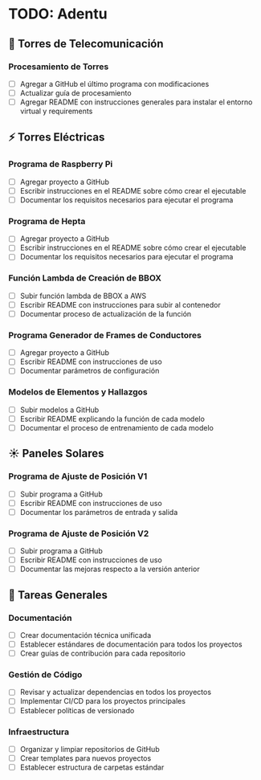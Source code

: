 # TODO: Adentu

## 📡 Torres de Telecomunicación

### Procesamiento de Torres

- [ ] Agregar a GitHub el último programa con modificaciones
- [ ] Actualizar guía de procesamiento
- [ ] Agregar README con instrucciones generales para instalar el entorno virtual y requirements

## ⚡ Torres Eléctricas

### Programa de Raspberry Pi

- [ ] Agregar proyecto a GitHub
- [ ] Escribir instrucciones en el README sobre cómo crear el ejecutable
- [ ] Documentar los requisitos necesarios para ejecutar el programa

### Programa de Hepta

- [ ] Agregar proyecto a GitHub
- [ ] Escribir instrucciones en el README sobre cómo crear el ejecutable
- [ ] Documentar los requisitos necesarios para ejecutar el programa

### Función Lambda de Creación de BBOX

- [ ] Subir función lambda de BBOX a AWS
- [ ] Escribir README con instrucciones para subir al contenedor
- [ ] Documentar proceso de actualización de la función

### Programa Generador de Frames de Conductores

- [ ] Agregar proyecto a GitHub
- [ ] Escribir README con instrucciones de uso
- [ ] Documentar parámetros de configuración

### Modelos de Elementos y Hallazgos

- [ ] Subir modelos a GitHub
- [ ] Escribir README explicando la función de cada modelo
- [ ] Documentar el proceso de entrenamiento de cada modelo

## ☀️ Paneles Solares

### Programa de Ajuste de Posición V1

- [ ] Subir programa a GitHub
- [ ] Escribir README con instrucciones de uso
- [ ] Documentar los parámetros de entrada y salida

### Programa de Ajuste de Posición V2

- [ ] Subir programa a GitHub
- [ ] Escribir README con instrucciones de uso
- [ ] Documentar las mejoras respecto a la versión anterior

## 🎯 Tareas Generales

### Documentación

- [ ] Crear documentación técnica unificada
- [ ] Establecer estándares de documentación para todos los proyectos
- [ ] Crear guías de contribución para cada repositorio

### Gestión de Código

- [ ] Revisar y actualizar dependencias en todos los proyectos
- [ ] Implementar CI/CD para los proyectos principales
- [ ] Establecer políticas de versionado

### Infraestructura

- [ ] Organizar y limpiar repositorios de GitHub
- [ ] Crear templates para nuevos proyectos
- [ ] Establecer estructura de carpetas estándar
